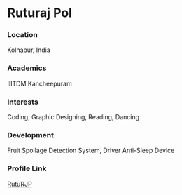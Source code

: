 # Ruturaj Pol

### Location

Kolhapur, India

### Academics

IIITDM Kancheepuram

### Interests

Coding, Graphic Designing, Reading, Dancing

### Development

Fruit Spoilage Detection System, Driver Anti-Sleep Device

### Profile Link

[RutuRJP](https://github.com/RutuRJP)
